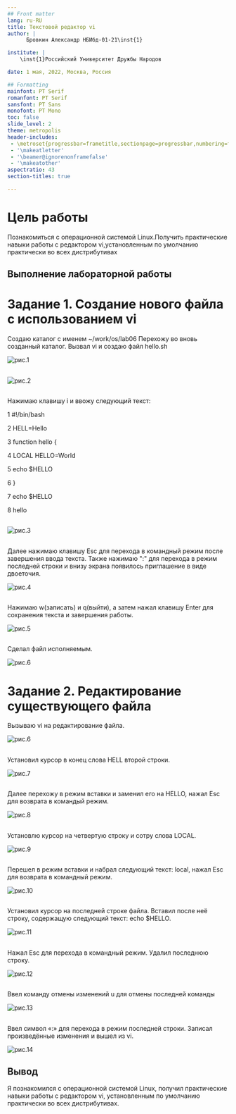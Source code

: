 ```yaml
---
## Front matter
lang: ru-RU
title: Текстовой редактор vi
author: |
	  Бровкин Александр НБИбд-01-21\inst{1}

institute: |
	\inst{1}Российский Университет Дружбы Народов

date: 1 мая, 2022, Москва, Россия

## Formatting
mainfont: PT Serif
romanfont: PT Serif
sansfont: PT Sans
monofont: PT Mono
toc: false
slide_level: 2
theme: metropolis
header-includes: 
 - \metroset{progressbar=frametitle,sectionpage=progressbar,numbering=fraction}
 - '\makeatletter'
 - '\beamer@ignorenonframefalse'
 - '\makeatother'
aspectratio: 43
section-titles: true

---
```


# Цель работы

Познакомиться с операционной системой Linux.Получить практические навыки работы с редактором vi,установленным по умолчанию практически во всех дистрибутивах


## Выполнение лабораторной работы
# Задание 1. Создание нового файла с использованием vi

Создаю каталог с именем ~/work/os/lab06
Перехожу во вновь созданный каталог.
Вызвал vi и создаю файл hello.sh

![рис.1](image/1.png)

##

![рис.2](image/2.png)

##

Нажимаю клавишу i и ввожу следующий текст:

1 #!/bin/bash

2 HELL=Hello

3 function hello {

4 LOCAL HELLO=World

5 echo $HELLO

6 }

7 echo $HELLO

8 hello

##

![рис.3](image/3.png)

##

Далее нажимаю клавишу Esc для перехода в командный режим после завершения ввода текста.
Также нажимаю ":" для перехода в режим последней строки и внизу экрана появилось приглашение в виде двоеточия.

![рис.4](image/4.png)

##

Нажимаю w(записать) и q(выйти), а затем нажал клавишу Enter для сохранения текста и завершения работы.

![рис.5](image/5.png)

##

Сделал файл исполняемым.

![рис.6](image/6.png) 

##
# Задание 2. Редактирование существующего файла

Вызываю vi на редактирование файла.

![рис.6](image/7.png)

##

Установил курсор в конец слова HELL второй строки.

![рис.7](image/9.png)

##

Далее перехожу в режим вставки и заменил его на HELLO,  нажал Esc для возврата в командый режим.

![рис.8](image/9.png)

##

Установлю курсор на четвертую строку и сотру слова LOCAL.

![рис.9](image/10.png)

##

Перешел в режим вставки и набрал следующий текст: local, нажал Esc для возврата в командный режим.

![рис.10](image/11.png)
 
##

Установил курсор на последней строке файла. Вставил после неё строку, содержащую следующий текст: echo $HELLO.

![рис.11](image/11.png)

##

Нажал Esc для перехода в командный режим.
Удалил последнюю строку.

![рис.12](image/23.png)

##

Ввел команду отмены изменений u для отмены последней команды

![рис.13](image/12.png)

##

Ввел символ «:» для перехода в режим последней строки. Записал произведённые изменения и вышел из vi.

![рис.14](image/13.png)

## Вывод

Я познакомился с операционной системой Linux, получил практические навыки работы с редактором vi, установленным по умолчанию практически во всех дистрибутивах.

